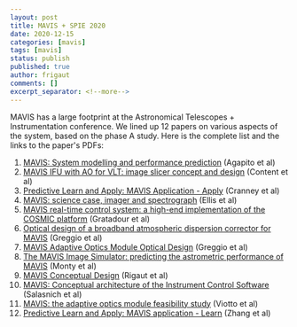 ```yaml
---
layout: post
title: MAVIS + SPIE 2020
date: 2020-12-15
categories: [mavis]
tags: [mavis]
status: publish
published: true
author: frigaut
comments: []
excerpt_separator: <!--more-->
---
```


MAVIS has a large footprint at the Astronomical Telescopes + Instrumentation conference. We lined up 12 papers on various aspects of the system, based on the phase A study. Here is the complete list and the links to the paper's PDFs:

  1. [MAVIS: System modelling and performance prediction]({{site.baseurl}}/assets/pdfs/Agapito_mavis-aosimul-spie2020.pdf) (Agapito et al)
  1. [MAVIS IFU with AO for VLT: image slicer concept and design]({{site.baseurl}}/assets/pdfs/1145171.pdf) (Content et al)
  1. [Predictive Learn and Apply: MAVIS Application - Apply]({{site.baseurl}}/assets/pdfs/Cranney-mavis-predict-spie2020.pdf) (Cranney et al)
  1. [MAVIS: science case, imager and spectrograph]({{site.baseurl}}/assets/pdfs/Ellis-mavis-instruments-spie2020.pdf) (Ellis et al)
  1. [MAVIS real-time control system: a high-end implementation of the COSMIC platform]({{site.baseurl}}/assets/pdfs/Gratadour-mavis-rtc-spie2020.pdf) (Gratadour et al)
  1. [Optical design of a broadband atmospheric dispersion corrector for MAVIS]({{site.baseurl}}/assets/pdfs/Greggio-MAVIS-ADC-SPIE2020.pdf) (Greggio et al)
  1. [MAVIS Adaptive Optics Module Optical Design]({{site.baseurl}}/assets/pdfs/Greggio-MAVIS-AOMoptical-SPIE2020.pdf) (Greggio et al)
  1. [The MAVIS Image Simulator: predicting the astrometric performance of MAVIS]({{site.baseurl}}/assets/pdfs/Monty-mavis-mavisim-spie2020.pdf) (Monty et al)
  1. [MAVIS Conceptual Design]({{site.baseurl}}/assets/pdfs/Rigaut-mavis-phasea-spie2020.pdf) (Rigaut et al)
  1. [MAVIS: Conceptual architecture of the Instrument Control Software]({{site.baseurl}}/assets/pdfs/Salasnich-MAVIS-ICSS-SPIE2020.pdf) (Salasnich et al)
  1. [MAVIS: the adaptive optics module feasibility study]({{site.baseurl}}/assets/pdfs/Viotto-MAVIS-AOM-SPIE2020.pdf) (Viotto et al)
  1. [Predictive Learn and Apply: MAVIS application - Learn]({{site.baseurl}}/assets/pdfs/Zhang-mavis-plearn-spie2020.pdf) (Zhang et al)
